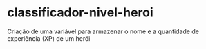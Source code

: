 # classificador-nivel-heroi
Criação de uma variável para armazenar o nome e a quantidade de experiência (XP) de um herói
